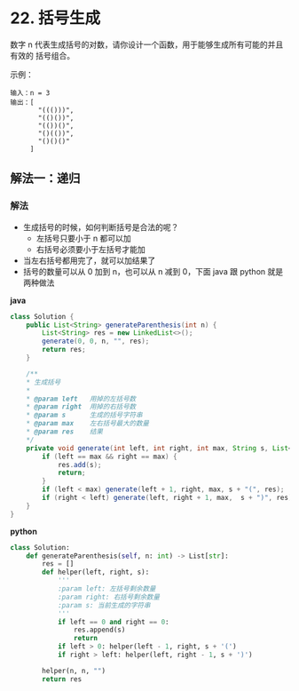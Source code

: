 # 22. 括号生成
数字 n 代表生成括号的对数，请你设计一个函数，用于能够生成所有可能的并且 有效的 括号组合。


示例：
```
输入：n = 3
输出：[
       "((()))",
       "(()())",
       "(())()",
       "()(())",
       "()()()"
     ]
```

## 解法一：递归

### 解法

- 生成括号的时候，如何判断括号是合法的呢？
    - 左括号只要小于 n 都可以加
    - 右括号必须要小于左括号才能加
- 当左右括号都用完了，就可以加结果了
- 括号的数量可以从 0 加到 n，也可以从 n 减到 0，下面 java 跟 python 就是两种做法

**java**
```java
class Solution {
    public List<String> generateParenthesis(int n) {
        List<String> res = new LinkedList<>();
        generate(0, 0, n, "", res);
        return res;
    }

    /**
    * 生成括号
    *
    * @param left   用掉的左括号数
    * @param right  用掉的右括号数
    * @param s      生成的括号字符串
    * @param max    左右括号最大的数量
    * @param res    结果
    */
    private void generate(int left, int right, int max, String s, List<String> res) {
        if (left == max && right == max) {
            res.add(s);
            return;
        }
        if (left < max) generate(left + 1, right, max, s + "(", res);
        if (right < left) generate(left, right + 1, max,  s + ")", res);
    }
}
```

**python**
```python
class Solution:
    def generateParenthesis(self, n: int) -> List[str]:
        res = []
        def helper(left, right, s):
            '''
            :param left: 左括号剩余数量
            :param right: 右括号剩余数量
            :param s: 当前生成的字符串
            '''
            if left == 0 and right == 0: 
                res.append(s)
                return
            if left > 0: helper(left - 1, right, s + '(')
            if right > left: helper(left, right - 1, s + ')')

        helper(n, n, "")
        return res
```